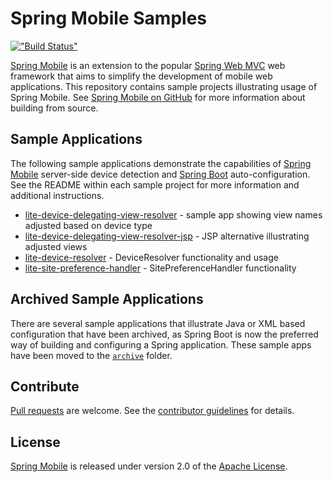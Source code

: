 # Spring Mobile Samples

[!["Build Status"](https://build.spring.io/plugins/servlet/buildStatusImage/MOBILE-SAMPLES)](https://build.spring.io/browse/MOBILE-SAMPLES)

[Spring Mobile] is an extension to the popular [Spring Web MVC] web framework that aims to simplify the development of mobile web applications. This repository contains sample projects illustrating usage of Spring Mobile. See [Spring Mobile on GitHub] for more information about building from source.


## Sample Applications

The following sample applications demonstrate the capabilities of [Spring Mobile] server-side device detection and [Spring Boot] auto-configuration. See the README within each sample project for more information and additional instructions.

 - [lite-device-delegating-view-resolver] - sample app showing view names adjusted based on device type
 - [lite-device-delegating-view-resolver-jsp] - JSP alternative illustrating adjusted views
 - [lite-device-resolver] - DeviceResolver functionality and usage 
 - [lite-site-preference-handler] - SitePreferenceHandler functionality

 
## Archived Sample Applications

There are several sample applications that illustrate Java or XML based configuration that have been archived, as Spring Boot is now the preferred way of building and configuring a Spring application. These sample apps have been moved to the [`archive`](archive/) folder.
 

## Contribute

[Pull requests] are welcome. See the [contributor guidelines] for details.


## License

[Spring Mobile] is released under version 2.0 of the [Apache License].


[Spring Mobile]: http://projects.spring.io/spring-mobile
[Spring Boot]: http://projects.spring.io/spring-boot
[Spring Web MVC]: http://docs.spring.io/spring/docs/current/spring-framework-reference/html/mvc.html
[Spring Mobile on GitHub]: https://github.com/spring-projects/spring-mobile
[lite-device-delegating-view-resolver]: ./lite-device-delegating-view-resolver
[lite-device-delegating-view-resolver-jsp]: ./lite-device-delegating-view-resolver-jsp
[lite-device-resolver]: ./lite-device-resolver
[lite-site-preference-handler]: ./lite-site-preference-handler
[Pull requests]: http://help.github.com/send-pull-requests
[contributor guidelines]: CONTRIBUTING.md
[Apache license]: http://www.apache.org/licenses/LICENSE-2.0
